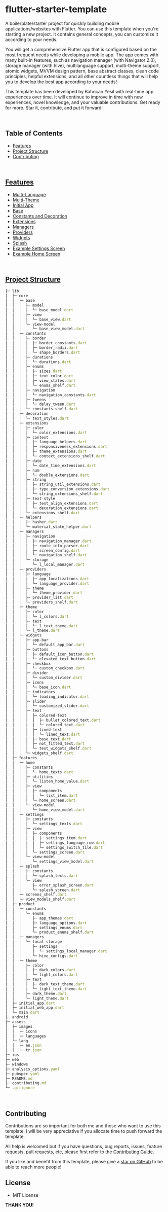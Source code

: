 # flutter-starter-template
A boilerplate/starter project for quickly building mobile applications/websites with Flutter. You can use this template when you're starting a new project. It contains general concepts, you can customize it according to your needs.

You will get a comprehensive Flutter app that is configured based on the most frequent needs while developing a mobile app. The app comes with many built-in features, such as navigation manager (with Navigator 2.0), storage manager (with hive), multilanguage support, multi-theme support, atomic widgets, MVVM design pattern, base abstract classes, clean code principles, helpful extensions, and all other countless things that will help you to develop the best app according to your needs!

This template has been developed by Bahrican Yesil with real-time app experiences over time. It will continue to improve in time with new experiences, novel knowledge, and your valuable contributions. Get ready for more. Star it, contribute, and put it forward!

<br />

## Table of Contents

<!-- TABLE-OF-CONTENTS:START -->
- [Features](https://github.com/bahricanyesil/flutter-starter-template#features)
- [Project Structure](https://github.com/bahricanyesil/flutter-starter-template#project-structure)
- [Contributing](https://github.com/bahricanyesil/flutter-starter-template#contributing)
<!-- TABLE-OF-CONTENTS:END -->

<br />

## [Features](#features)

<!-- FEATURES:START -->
- [Multi-Language](https://github.com/bahricanyesil/flutter-starter-template#multi-language)
- [Multi-Theme](https://github.com/bahricanyesil/flutter-starter-template#multi-theme)
- [Initial App](https://github.com/bahricanyesil/flutter-starter-template#initial-app)
- [Base](https://github.com/bahricanyesil/flutter-starter-template#base)
- [Constants and Decoration](https://github.com/bahricanyesil/flutter-starter-template#constants-and-decoration)
- [Extensions](https://github.com/bahricanyesil/flutter-starter-template#extensions)
- [Managers](https://github.com/bahricanyesil/flutter-starter-template#managers)
- [Providers](https://github.com/bahricanyesil/flutter-starter-template#providers)
- [Widgets](https://github.com/bahricanyesil/flutter-starter-template#widgets)
- [Splash](https://github.com/bahricanyesil/flutter-starter-template#splash)
- [Example Settings Screen](https://github.com/bahricanyesil/flutter-starter-template#example-settings-screen)
- [Example Home Screen](https://github.com/bahricanyesil/flutter-starter-template#example-home-screen)
<!-- FEATURES:END -->

<br />

## [Project Structure](#project-structure)

```js
├─ lib
│  ├─ core
│  │  ├─ base
│  │  │  ├─ model
│  │  │  │  └─ base_model.dart
│  │  │  ├─ view
│  │  │  │  └─ base_view.dart
│  │  │  └─ view-model
│  │  │     └─ base_view_model.dart
│  │  ├─ constants
│  │  │  ├─ border
│  │  │  │  ├─ border_constants.dart
│  │  │  │  ├─ border_radii.dart
│  │  │  │  └─ shape_borders.dart
│  │  │  ├─ durations
│  │  │  │  └─ durations.dart
│  │  │  ├─ enums
│  │  │  │  ├─ sizes.dart
│  │  │  │  ├─ text_color.dart
│  │  │  │  ├─ view_states.dart
│  │  │  │  └─ enums_shelf.dart
│  │  │  ├─ navigation
│  │  │  │  └─ navigation_constants.dart
│  │  │  ├─ tweens
│  │  │  │  └─ delay_tween.dart
│  │  │  └─ constants_shelf.dart
│  │  ├─ decoration
│  │  │  └─ text_styles.dart
│  │  ├─ extensions
│  │  │  ├─ color
│  │  │  │  └─ color_extensions.dart
│  │  │  ├─ context
│  │  │  │  ├─ language_helpers.dart
│  │  │  │  ├─ responsiveness_extensions.dart
│  │  │  │  ├─ theme_extensions.dart
│  │  │  │  └─ context_extensions_shelf.dart
│  │  │  ├─ date
│  │  │  │  └─ date_time_extensions.dart
│  │  │  ├─ num
│  │  │  │  └─ double_extensions.dart
│  │  │  ├─ string
│  │  │  │  ├─ string_util_extensions.dart
│  │  │  │  ├─ type_conversion_extensions.dart
│  │  │  │  └─ string_extensions_shelf.dart
│  │  │  ├─ text-style
│  │  │  │  ├─ text_align_extensions.dart
│  │  │  │  └─ decoration_extensions.dart
│  │  │  └─ extensions_shelf.dart
│  │  ├─ helpers
│  │  │  ├─ hasher.dart
│  │  │  └─ material_state_helper.dart
│  │  ├─ managers
│  │  │  ├─ navigation
│  │  │  │  ├─ navigation_manager.dart
│  │  │  │  ├─ route_info_parser.dart
│  │  │  │  ├─ screen_config.dart
│  │  │  │  └─ navigation_shelf.dart
│  │  │  └─ storage
│  │  │     └─ l_local_manager.dart
│  │  ├─ providers
│  │  │  ├─ language
│  │  │  │  ├─ app_localizations.dart
│  │  │  │  └─ language_provider.dart
│  │  │  ├─ theme
│  │  │  │  └─ theme_provider.dart
│  │  │  ├─ provider_list.dart
│  │  │  └─ providers_shelf.dart
│  │  ├─ theme
│  │  │  ├─ color
│  │  │  │  └─ l_colors.dart
│  │  │  ├─ text
│  │  │  │  └─ l_text_theme.dart
│  │  │  └─ l_theme.dart
│  │  └─ widgets
│  │  │  ├─ app-bar
│  │  │  │  └─ default_app_bar.dart
│  │  │  ├─ buttons
│  │  │  │  ├─ default_icon_button.dart
│  │  │  │  └─ elevated_text_button.dart
│  │  │  ├─ checkbox
│  │  │  │  └─ custom_checkbox.dart
│  │  │  ├─ divider
│  │  │  │  └─ custom_divider.dart
│  │  │  ├─ icons
│  │  │  │  └─ base_icon.dart
│  │  │  ├─ indicators
│  │  │  │  └─ loading_indicator.dart
│  │  │  ├─ slider
│  │  │  │  └─ customized_slider.dart
│  │  │  ├─ text
│  │  │  │  ├─ colored-text
│  │  │  │  │  ├─ bullet_colored_text.dart
│  │  │  │  │  └─ colored_text.dart
│  │  │  │  ├─ lined-text
│  │  │  │  │  └─ lined_text.dart
│  │  │  │  ├─ base_text.dart
│  │  │  │  ├─ not_fitted_text.dart
│  │  │  │  └─ text_widgets_shelf.dart
│  │  │  └─ widgets_shelf.dart
│  ├─ features
│  │  ├─ home
│  │  │  ├─ constants
│  │  │  │  └─ home_texts.dart
│  │  │  ├─ utilities
│  │  │  │  └─ listen_home_value.dart
│  │  │  ├─ view
│  │  │  │  ├─ components
│  │  │  │  │  └─ list_item.dart
│  │  │  │  └─ home_screen.dart
│  │  │  └─ view-model
│  │  │     └─ home_view_model.dart
│  │  ├─ settings
│  │  │  ├─ constants
│  │  │  │  └─ settings_texts.dart
│  │  │  ├─ view
│  │  │  │  ├─ components
│  │  │  │  │  ├─ settings_item.dart
│  │  │  │  │  ├─ settings_language_row.dart
│  │  │  │  │  └─ settings_switch_tile.dart
│  │  │  │  └─ settings_screen.dart
│  │  │  └─ view-model
│  │  │     └─ settings_view_model.dart
│  │  ├─ splash
│  │  │  ├─ constants
│  │  │  │  └─ splash_texts.dart
│  │  │  └─ view
│  │  │     ├─ error_splash_screen.dart
│  │  │     └─ splash_screen.dart
│  │  ├─ screens_shelf.dart
│  │  └─ view_models_shelf.dart
│  ├─ product
│  │  ├─ constants
│  │  │  └─ enums
│  │  │     ├─ app_themes.dart
│  │  │     ├─ language_options.dart
│  │  │     ├─ settings_enums.dart
│  │  │     └─ product_enums_shelf.dart
│  │  ├─ managers
│  │  │  └─ local-storage
│  │  │     ├─ settings
│  │  │     │  └─ settings_local_manager.dart
│  │  │     └─ hive_configs.dart
│  │  └─ theme
│  │     ├─ color
│  │     │  ├─ dark_colors.dart
│  │     │  └─ light_colors.dart
│  │     ├─ text
│  │     │  ├─ dark_text_theme.dart
│  │     │  └─ light_text_theme.dart
│  │     ├─ dark_theme.dart
│  │     └─ light_theme.dart
│  ├─ initial_app.dart
│  ├─ initial_web_app.dart
│  └─ main.dart
├─ android
├─ assets
│  ├─ images
│  │  ├─ icons
│  │  └─ languages
│  └─ lang
│  │  ├─ en.json
│  │  └─ tr.json
├─ ios
├─ web
├─ windows
├─ analysis_options.yaml
├─ pubspec.yaml
├─ README.md
├─ contributing.md
└─ .gitignore
```

<br />

## Contributing

Contributions are so important for both me and those who want to use this template. I will be very appreciative if you allocate time to push forward the template.

All help is welcomed but if you have questions, bug reports, issues, feature requests, pull requests, etc, please first refer to the [Contributing Guide](https://github.com/bahricanyesil/flutter-starter-template/blob/main/contributing.md).

If you like and benefit from this template, please give a [star on GitHub](https://github.com/bahricanyesil/flutter-starter-template/stargazers) to be able to reach more people!

## License

* MIT License


**THANK YOU!**
